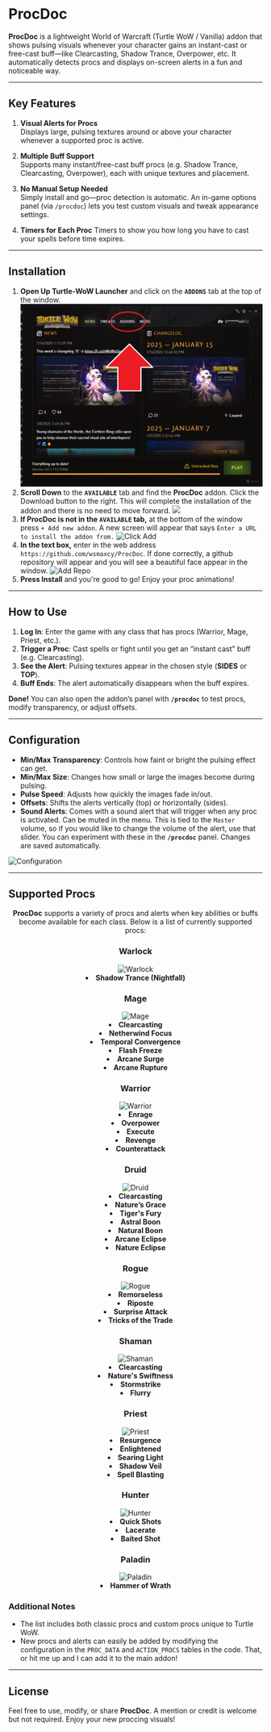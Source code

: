 # ProcDoc

**ProcDoc** is a lightweight World of Warcraft (Turtle WoW / Vanilla) addon that shows pulsing visuals whenever your character gains an instant-cast or free-cast buff—like Clearcasting, Shadow Trance, Overpower, etc. It automatically detects procs and displays on-screen alerts in a fun and noticeable way.

---

## Key Features

1. **Visual Alerts for Procs**  
   Displays large, pulsing textures around or above your character whenever a supported proc is active.

2. **Multiple Buff Support**  
   Supports many instant/free-cast buff procs (e.g. Shadow Trance, Clearcasting, Overpower), each with unique textures and placement.

3. **No Manual Setup Needed**  
   Simply install and go—proc detection is automatic. An in-game options panel (via `/procdoc`) lets you test custom visuals and tweak appearance settings.

4. **Timers for Each Proc**
   Timers to show you how long you have to cast your spells before time expires.
   
---

## Installation

1. **Open Up Turtle-WoW Launcher** and click on the  **`ADDONS`** tab at the top of the window.
![Click Addons](./img/Install1.png)
2. **Scroll Down** to the **`AVAILABLE`** tab and find the **ProcDoc** addon. Click the Download button to the right. This will complete the installation of the addon and there is no need to move forward.
![](https://github.com/wsmaxcy/ProcDoc/blob/main/img/Install4.png)
3. **If ProcDoc is not in the `AVAILABLE` tab,** at the bottom of the window press `+ Add new addon`. A new screen will appear that says `Enter a URL to install the addon from.`
![Click Add](https://github.com/wsmaxcy/ProcDoc/blob/main/img/Install2.png)
4. **In the text box,** enter in the web address `https://github.com/wsmaxcy/ProcDoc`. If done correctly, a github repository will appear and you will see a beautiful face appear in the window.
![Add Repo](https://github.com/wsmaxcy/ProcDoc/blob/main/img/Install3.png)
5. **Press Install** and you're good to go! Enjoy your proc animations!

---

## How to Use

1. **Log In**: Enter the game with any class that has procs (Warrior, Mage, Priest, etc.).
2. **Trigger a Proc**: Cast spells or fight until you get an “instant cast” buff (e.g. Clearcasting).
3. **See the Alert**: Pulsing textures appear in the chosen style (**SIDES** or **TOP**).
4. **Buff Ends**: The alert automatically disappears when the buff expires.

**Done!** You can also open the addon’s panel with **`/procdoc`** to test procs, modify transparency, or adjust offsets.

---

## Configuration

- **Min/Max Transparency**: Controls how faint or bright the pulsing effect can get.
- **Min/Max Size**: Changes how small or large the images become during pulsing.
- **Pulse Speed**: Adjusts how quickly the images fade in/out.
- **Offsets**: Shifts the alerts vertically (top) or horizontally (sides).
- **Sound Alerts**: Comes with a sound alert that will trigger when any proc is activated. Can be muted in the menu. This is tied to the `Master` volume, so if you would like to change the volume of the alert, use that slider.
You can experiment with these in the **`/procdoc`** panel. Changes are saved automatically.

![Configuration](https://github.com/wsmaxcy/ProcDoc/blob/main/img/Config.png)

---

## Supported Procs

<div align="center">
  <p><strong>ProcDoc</strong> supports a variety of procs and alerts when key abilities or buffs become available for each class. Below is a list of currently supported procs:</p>

  <h3><strong>Warlock</strong></h3>
  <img src="https://github.com/wsmaxcy/ProcDoc/blob/main/img/Warlock.png" alt="Warlock">
    <li><strong>Shadow Trance (Nightfall)</strong></li>

  <h3><strong>Mage</strong></h3>
  <img src="https://github.com/wsmaxcy/ProcDoc/blob/main/img/Mage.png" alt="Mage">
    <li><strong>Clearcasting</strong></li>
    <li><strong>Netherwind Focus</strong></li>
    <li><strong>Temporal Convergence</strong></li>
    <li><strong>Flash Freeze</strong></li>
    <li><strong>Arcane Surge</strong></li>
    <li><strong>Arcane Rupture</strong></li>

  <h3><strong>Warrior</strong></h3>
  <img src="https://github.com/wsmaxcy/ProcDoc/blob/main/img/Warrior.png" alt="Warrior">
    <li><strong>Enrage</strong></li>
    <li><strong>Overpower</strong></li>
    <li><strong>Execute</strong></li>
    <li><strong>Revenge</strong></li>
    <li><strong>Counterattack</strong></li>

  <h3><strong>Druid</strong></h3>
  <img src="https://github.com/wsmaxcy/ProcDoc/blob/main/img/Druid.png" alt="Druid">
    <li><strong>Clearcasting</strong></li>
    <li><strong>Nature’s Grace</strong></li>
    <li><strong>Tiger's Fury</strong></li>
    <li><strong>Astral Boon</strong></li>
    <li><strong>Natural Boon</strong></li>
    <li><strong>Arcane Eclipse</strong></li>
    <li><strong>Nature Eclipse</strong></li>

  <h3><strong>Rogue</strong></h3>
  <img src="https://github.com/wsmaxcy/ProcDoc/blob/main/img/Rogue.png" alt="Rogue">
    <li><strong>Remorseless</strong></li>
    <li><strong>Riposte</strong></li>
    <li><strong>Surprise Attack</strong></li>
    <li><strong>Tricks of the Trade</strong></li>

  <h3><strong>Shaman</strong></h3>
  <img src="https://github.com/wsmaxcy/ProcDoc/blob/main/img/Shaman.png" alt="Shaman">
    <li><strong>Clearcasting</strong></li>
    <li><strong>Nature's Swiftness</strong></li>
    <li><strong>Stormstrike</strong></li>
    <li><strong>Flurry</strong></li>

  <h3><strong>Priest</strong></h3>
  <img src="https://github.com/wsmaxcy/ProcDoc/blob/main/img/Priest.png" alt="Priest">
    <li><strong>Resurgence</strong></li>
    <li><strong>Enlightened</strong></li>
    <li><strong>Searing Light</strong></li>
    <li><strong>Shadow Veil</strong></li>
    <li><strong>Spell Blasting</strong></li>

  <h3><strong>Hunter</strong></h3>
  <img src="https://github.com/wsmaxcy/ProcDoc/blob/main/img/Hunter.png" alt="Hunter">
    <li><strong>Quick Shots</strong></li>
    <li><strong>Lacerate</strong></li>
    <li><strong>Baited Shot</strong></li>

  <h3><strong>Paladin</strong></h3>
  <img src="https://github.com/wsmaxcy/ProcDoc/blob/main/img/Paladin.png" alt="Paladin">
    <li><strong>Hammer of Wrath</strong></li>
</div>
<!-- END: Centered Supported Procs -->


### Additional Notes
- The list includes both classic procs and custom procs unique to Turtle WoW.
- New procs and alerts can easily be added by modifying the configuration in the `PROC_DATA` and `ACTION_PROCS` tables in the code. That, or hit me up and I can add it to the main addon!


---

## License

Feel free to use, modify, or share **ProcDoc**. A mention or credit is welcome but not required. Enjoy your new proccing visuals!
